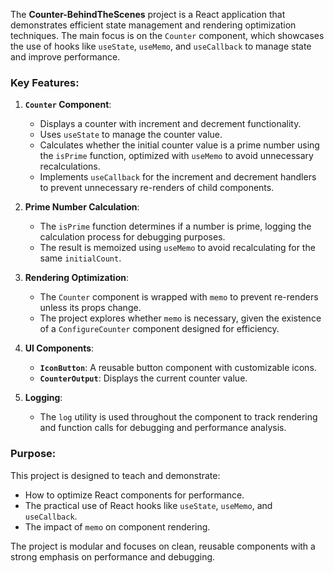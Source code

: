 The **Counter-BehindTheScenes** project is a React application that demonstrates efficient state management and rendering optimization techniques. The main focus is on the `Counter` component, which showcases the use of hooks like `useState`, `useMemo`, and `useCallback` to manage state and improve performance.

### Key Features:

1. **`Counter` Component**:
   - Displays a counter with increment and decrement functionality.
   - Uses `useState` to manage the counter value.
   - Calculates whether the initial counter value is a prime number using the `isPrime` function, optimized with `useMemo` to avoid unnecessary recalculations.
   - Implements `useCallback` for the increment and decrement handlers to prevent unnecessary re-renders of child components.

2. **Prime Number Calculation**:
   - The `isPrime` function determines if a number is prime, logging the calculation process for debugging purposes.
   - The result is memoized using `useMemo` to avoid recalculating for the same `initialCount`.

3. **Rendering Optimization**:
   - The `Counter` component is wrapped with `memo` to prevent re-renders unless its props change.
   - The project explores whether `memo` is necessary, given the existence of a `ConfigureCounter` component designed for efficiency.

4. **UI Components**:
   - **`IconButton`**: A reusable button component with customizable icons.
   - **`CounterOutput`**: Displays the current counter value.

5. **Logging**:
   - The `log` utility is used throughout the component to track rendering and function calls for debugging and performance analysis.

### Purpose:
This project is designed to teach and demonstrate:
- How to optimize React components for performance.
- The practical use of React hooks like `useState`, `useMemo`, and `useCallback`.
- The impact of `memo` on component rendering.

The project is modular and focuses on clean, reusable components with a strong emphasis on performance and debugging.
